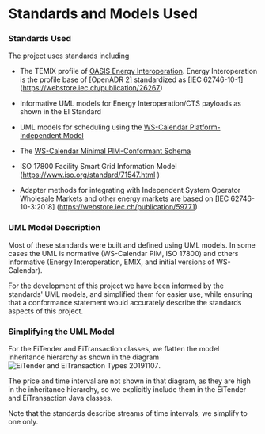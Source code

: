 Standards and Models Used
====================
### Standards Used

The project uses standards including

-   The TEMIX profile of [OASIS Energy
    Interoperation](https://docs.oasis-open.org/energyinterop/ei/v1.0/os/).
    Energy Interoperation is the profile base of [OpenADR 2] standardized as
    [IEC 62746-10-1] (<https://webstore.iec.ch/publication/26267>)

-   Informative UML models for Energy Interoperation/CTS payloads as shown in
    the EI Standard
    
-   UML models for scheduling using the [WS-Calendar Platform-Independent Model](http://docs.oasis-open.org/ws-calendar/ws-calendar-pim/v1.0/ws-calendar-pim-v1.0.html)

-   The [WS-Calendar Minimal PIM-Conformant Schema](http://docs.oasis-open.org/ws-calendar/ws-calendar-min/v1.0/ws-calendar-min-v1.0.html)

-   ISO 17800 Facility Smart Grid Information Model
    (<https://www.iso.org/standard/71547.html> )

-   Adapter methods for integrating with Independent System Operator Wholesale
    Markets and other energy markets are based on [IEC 62746-10-3:2018]
    (<https://webstore.iec.ch/publication/59771>)

### UML Model Description 
Most of these standards were built and defined using UML models. In some cases the UML is normative (WS-Calendar PIM, ISO 17800) and others informative (Energy Interoperation, EMIX, and initial versions of WS-Calendar).

For the development of this project we have been informed by the standards' UML models, and simplified them for easier use, while ensuring that a conformance statement would accurately describe the standards aspects of this project.

### Simplifying the UML Model
For the EiTender and EiTransaction classes, we flatten the model inheritance hierarchy as shown in the diagram ![EiTender and EiTransaction Types 20191107](EiTender+EiTransactionTypes20191107).

The price and time interval are not shown in that diagram, as they are high in the inheritance hierarchy, so we explicitly include them in the EiTender and EiTransaction Java classes.

Note that the standards describe streams of time intervals; we simplify to one only.
